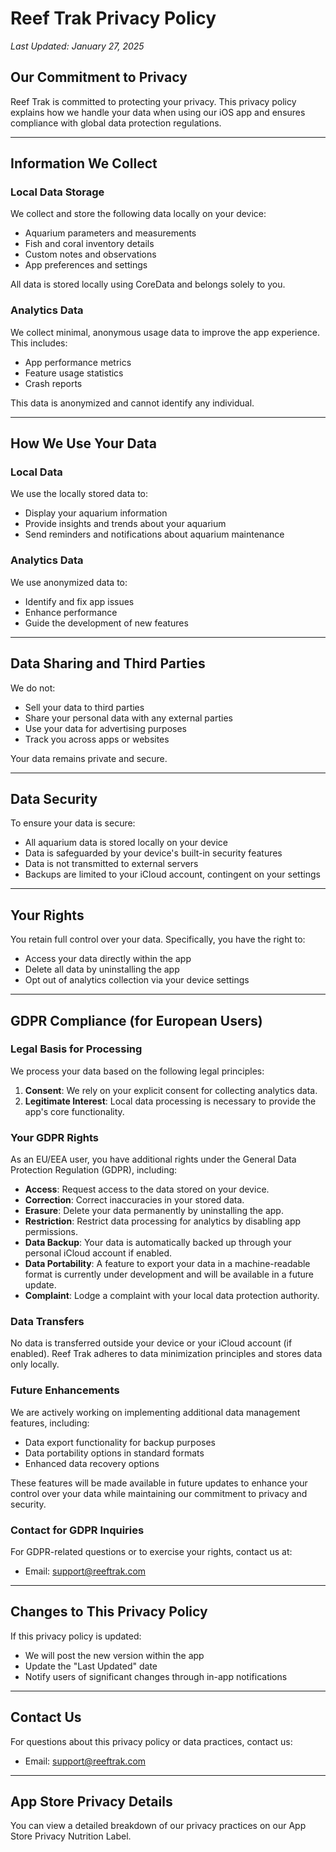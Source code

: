 # Reef Trak Privacy Policy

*Last Updated: January 27, 2025*

## Our Commitment to Privacy

Reef Trak is committed to protecting your privacy. This privacy policy explains how we handle your data when using our iOS app and ensures compliance with global data protection regulations.

---

## Information We Collect

### Local Data Storage
We collect and store the following data locally on your device:
- Aquarium parameters and measurements
- Fish and coral inventory details
- Custom notes and observations
- App preferences and settings

All data is stored locally using CoreData and belongs solely to you.

### Analytics Data
We collect minimal, anonymous usage data to improve the app experience. This includes:
- App performance metrics
- Feature usage statistics
- Crash reports

This data is anonymized and cannot identify any individual.

---

## How We Use Your Data

### Local Data
We use the locally stored data to:
- Display your aquarium information
- Provide insights and trends about your aquarium
- Send reminders and notifications about aquarium maintenance

### Analytics Data
We use anonymized data to:
- Identify and fix app issues
- Enhance performance
- Guide the development of new features

---

## Data Sharing and Third Parties

We do not:
- Sell your data to third parties
- Share your personal data with any external parties
- Use your data for advertising purposes
- Track you across apps or websites

Your data remains private and secure.

---

## Data Security

To ensure your data is secure:
- All aquarium data is stored locally on your device
- Data is safeguarded by your device's built-in security features
- Data is not transmitted to external servers
- Backups are limited to your iCloud account, contingent on your settings

---

## Your Rights

You retain full control over your data. Specifically, you have the right to:
- Access your data directly within the app
- Delete all data by uninstalling the app
- Opt out of analytics collection via your device settings

---

## GDPR Compliance (for European Users)

### Legal Basis for Processing
We process your data based on the following legal principles:
1. **Consent**: We rely on your explicit consent for collecting analytics data.
2. **Legitimate Interest**: Local data processing is necessary to provide the app's core functionality.

### Your GDPR Rights
As an EU/EEA user, you have additional rights under the General Data Protection Regulation (GDPR), including:
- **Access**: Request access to the data stored on your device.
- **Correction**: Correct inaccuracies in your stored data.
- **Erasure**: Delete your data permanently by uninstalling the app.
- **Restriction**: Restrict data processing for analytics by disabling app permissions.
- **Data Backup**: Your data is automatically backed up through your personal iCloud account if enabled.
- **Data Portability**: A feature to export your data in a machine-readable format is currently under development and will be available in a future update.
- **Complaint**: Lodge a complaint with your local data protection authority.

### Data Transfers
No data is transferred outside your device or your iCloud account (if enabled). Reef Trak adheres to data minimization principles and stores data only locally.

### Future Enhancements
We are actively working on implementing additional data management features, including:
- Data export functionality for backup purposes
- Data portability options in standard formats
- Enhanced data recovery options

These features will be made available in future updates to enhance your control over your data while maintaining our commitment to privacy and security.

### Contact for GDPR Inquiries
For GDPR-related questions or to exercise your rights, contact us at:
- Email: support@reeftrak.com

---

## Changes to This Privacy Policy

If this privacy policy is updated:
- We will post the new version within the app
- Update the "Last Updated" date
- Notify users of significant changes through in-app notifications

---

## Contact Us

For questions about this privacy policy or data practices, contact us:
- Email: support@reeftrak.com

---

## App Store Privacy Details

You can view a detailed breakdown of our privacy practices on our App Store Privacy Nutrition Label.
